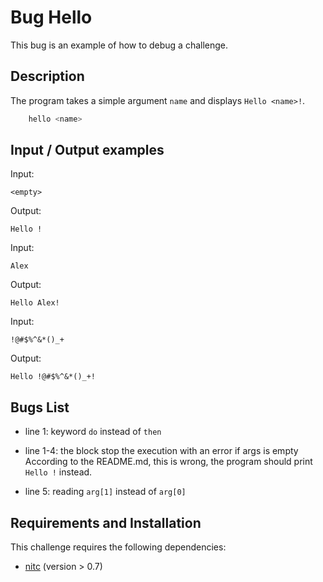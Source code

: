 # Bug Hello

This bug is an example of how to debug a challenge.

## Description

The program takes a simple argument `name` and displays `Hello <name>!`.

~~~sh
	hello <name>
~~~

## Input / Output examples

Input:
~~~
<empty>
~~~

Output:
~~~
Hello !
~~~

Input:
~~~
Alex
~~~

Output:
~~~
Hello Alex!
~~~

Input:
~~~
!@#$%^&*()_+
~~~

Output:
~~~
Hello !@#$%^&*()_+!
~~~

## Bugs List

* line 1: keyword `do` instead of `then`

* line 1-4: the block stop the execution with an error if args is empty
	According to the README.md, this is wrong, the program should print
	`Hello !` instead.

* line 5: reading `arg[1]` instead of `arg[0]`

## Requirements and Installation

This challenge requires the following dependencies:

* [nitc](https://github.com/nitlang/nit/) (version > 0.7)
